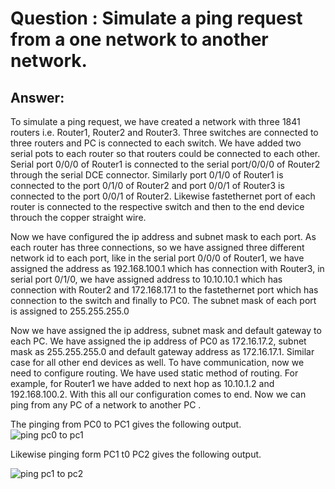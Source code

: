 # Question : Simulate a ping request from a one network to another network.

## Answer:

To simulate a ping request, we have created a network with three 1841 routers i.e. Router1, Router2 and Router3. Three switches are connected to three routers and
PC is connected to each switch. We have added two serial pots to each router so that routers could be connected to each other. Serial port 0/0/0 of Router1 is
connected to the serial port/0/0/0 of Router2 through the serial DCE connector. Similarly port 0/1/0 of Router1 is connected to the port 0/1/0 of Router2 and port
0/0/1 of Router3 is connected to the port 0/0/1 of Router2. Likewise fastethernet port of each router is connected to the respective switch and then to the end device throuch the copper straight wire.

Now we have configured the ip address and subnet mask to each port. As each router has three connections, so we have assigned three different network id to each port, like in the serial port 0/0/0 of Router1, we have assigned the address as 192.168.100.1 which has connection with Router3, in serial port 0/1/0, we have assigned address to 10.10.10.1 which has connection with Router2 and 172.168.17.1 to the fastethernet port which has connection to the switch and finally to PC0. The subnet mask of each port is assigned to 255.255.255.0

Now we have assigned the ip address, subnet mask and default gateway to each PC. We have assigned the ip address of PC0 as 172.16.17.2, subnet mask as 255.255.255.0 and default gateway address as 172.16.17.1. Similar case for all other end devices as well.
To have communication, now we need to configure routing. We have used static method of routing. For example, for Router1 we have added to next hop as 10.10.1.2 and 192.168.100.2. With this all our configuration comes to end. Now we can ping from any PC of a network to another PC .

The pinging from PC0 to PC1 gives the following output.<br/>
![ping pc0 to pc1](https://github.com/user-attachments/assets/8284e44c-6a32-4352-abfd-9519138eeecf)


Likewise pinging form PC1 t0 PC2 gives the following output.<br/>


![ping pc1 to pc2](https://github.com/user-attachments/assets/252790d2-e98e-4483-bd00-6c845996d80c)
